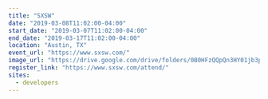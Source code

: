 ```yaml
---
title: "SXSW"
date: "2019-03-08T11:02:00-04:00"
start_date: "2019-03-07T11:02:00-04:00"
end_date: "2019-03-17T11:02:00-04:00"
location: "Austin, TX"
event_url: "https://www.sxsw.com/"
image_url: "https://drive.google.com/drive/folders/0B0HFzQQpQn3HY01jb3poWFJTQXc"
register_link: "https://www.sxsw.com/attend/"
sites: 
  - developers
---
```


